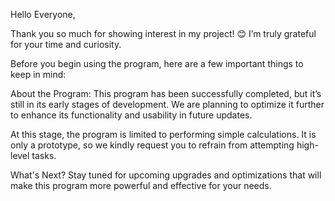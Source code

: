 Hello Everyone,

Thank you so much for showing interest in my project! 😊 I’m truly grateful for your time and curiosity.

Before you begin using the program, here are a few important things to keep in mind:

About the Program:
This program has been successfully completed, but it’s still in its early stages of development. We are planning to optimize it further to enhance its functionality and usability in future updates.

At this stage, the program is limited to performing simple calculations. It is only a prototype, so we kindly request you to refrain from attempting high-level tasks.

What's Next?
Stay tuned for upcoming upgrades and optimizations that will make this program more powerful and effective for your needs.
